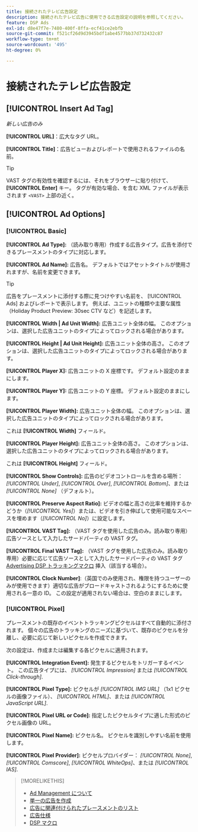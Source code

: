 ```yaml
---
title: 接続されたテレビ広告設定
description: 接続されたテレビ広告に使用できる広告設定の説明を参照してください。
feature: DSP Ads
exl-id: d8e47f7e-7480-400f-8ffa-ecf41ce2ebfb
source-git-commit: f521cf26d9d3945bdf1abe4577bb37d732432c87
workflow-type: tm+mt
source-wordcount: '495'
ht-degree: 0%

---
```


# 接続されたテレビ広告設定

## [!UICONTROL Insert Ad Tag]

*新しい広告のみ*

**[!UICONTROL URL]**：広大なタグ URL。

**[!UICONTROL Title]**：広告ビューおよびレポートで使用されるファイルの名前。

>[!TIP]
>
> VAST タグの有効性を確認するには、それをブラウザーに貼り付けて、 **[!UICONTROL Enter]** キー。 タグが有効な場合、を含む XML ファイルが表示されます `<VAST>` 上部の近く。

## [!UICONTROL Ad Options]

### [!UICONTROL Basic]

**[!UICONTROL Ad Type]:** （読み取り専用）作成する広告タイプ。広告を添付できるプレースメントのタイプに対応します。

**[!UICONTROL Ad Name]:** 広告名。 デフォルトではアセットタイトルが使用されますが、名前を変更できます。

>[!TIP]
>
> 広告をプレースメントに添付する際に見つけやすい名前を、 [!UICONTROL Ads] およびレポートで表示します。 例えば、ユニットの種類や主要な属性（Holiday Product Preview: 30sec CTV など）を記述します。

**[!UICONTROL Width | Ad Unit Width]:** 広告ユニット全体の幅。 このオプションは、選択した広告ユニットのタイプによってロックされる場合があります。

**[!UICONTROL Height | Ad Unit Height]:** 広告ユニット全体の高さ。 このオプションは、選択した広告ユニットのタイプによってロックされる場合があります。

**[!UICONTROL Player X]:** 広告ユニットの X 座標です。 デフォルト設定のままにします。

**[!UICONTROL Player Y]:** 広告ユニットの Y 座標。 デフォルト設定のままにします。

**[!UICONTROL Player Width]:** 広告ユニット全体の幅。 このオプションは、選択した広告ユニットのタイプによってロックされる場合があります。

これは **[!UICONTROL Width]** フィールド。

**[!UICONTROL Player Height]:** 広告ユニット全体の高さ。 このオプションは、選択した広告ユニットのタイプによってロックされる場合があります。

これは **[!UICONTROL Height]** フィールド。

**[!UICONTROL Show Controls]:** 広告のビデオコントロールを含める場所： *[!UICONTROL Under]*, *[!UICONTROL Over]*, *[!UICONTROL Bottom]*、または *[!UICONTROL None]* （デフォルト）。

**[!UICONTROL Preserve Aspect Ratio]:** ビデオの幅と高さの比率を維持するかどうか（*[!UICONTROL Yes]*）または、ビデオを引き伸ばして使用可能なスペースを埋めます（*[!UICONTROL No]*）に設定します。

**[!UICONTROL VAST Tag]:** （VAST タグを使用した広告のみ。読み取り専用）広告ソースとして入力したサードパーティの VAST タグ。

**[!UICONTROL Final VAST Tag]:** （VAST タグを使用した広告のみ。読み取り専用）必要に応じて広告ソースとして入力したサードパーティの VAST タグ [Advertising DSP トラッキングマクロ](/help/dsp/campaign-management/macros.md) 挿入（該当する場合）。

**[!UICONTROL Clock Number]**:（英国でのみ使用され、権限を持つユーザーのみが使用できます）適切な広告がブロードキャストされるようにするために使用される一意の ID。 この設定が適用されない場合は、空白のままにします。

### [!UICONTROL Pixel]

プレースメントの既存のイベントトラッキングピクセルはすべて自動的に添付されます。 個々の広告のトラッキングのニーズに基づいて、既存のピクセルを分離し、必要に応じて新しいピクセルを作成できます。

次の設定は、作成または編集する各ピクセルに適用されます。

**[!UICONTROL Integration Event]:** 発生するピクセルをトリガーするイベント。 この広告タイプには、 *[!UICONTROL Impression]* または *[!UICONTROL Click-through]*.

**[!UICONTROL Pixel Type]:** ピクセルが *[!UICONTROL IMG URL]* （1x1 ピクセルの画像ファイル）、 *[!UICONTROL HTML]*、または *[!UICONTROL JavaScript URL]*.

**[!UICONTROL Pixel URL or Code]:** 指定したピクセルタイプに適した形式のピクセル画像の URL。

**[!UICONTROL Pixel Name]:** ピクセル名。 ピクセルを識別しやすい名前を使用します。

**[!UICONTROL Pixel Provider]:** ピクセルプロバイダー： *[!UICONTROL None]*, *[!UICONTROL Comscore]*, *[!UICONTROL WhiteOps]*、または *[!UICONTROL IAS]*.

>[!MORELIKETHIS]
>
>* [Ad Management について](ad-about.md)
>* [単一の広告を作成](ad-create.md)
>* [広告に関連付けられたプレースメントのリスト](/help/dsp/campaign-management/ads/ad-list-placements.md)
>* [広告仕様](ad-specs.md)
>* [DSP マクロ](/help/dsp/campaign-management/macros.md)
